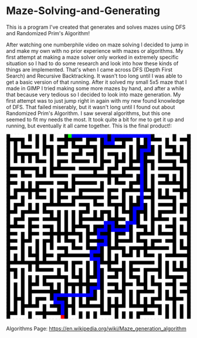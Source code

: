 # Maze-Solving-and-Generating
This is a program I've created that generates and solves mazes using DFS and Randomized Prim's Algorithm!


After watching one numberphile video on maze solving I decided to jump in and make my own with no prior experience with mazes or algorithms. My first attempt at making a maze solver only worked in extremely specific situation so I had to do some research and look into how these kinds of things are implemented. That's when I came across DFS (Depth First Search) and Recursive Backtracking. It wasn't too long until I was able to get a basic version of that running. After it solved my small 5x5 maze that I made in GIMP I tried making some more mazes by hand, and after a while that because very tedious so I decided to look into maze generation. My first attempt was to just jump right in again with my new found knowledge of DFS. That failed miserably, but it wasn't long until I found out about Randomized Prim's Algorithm. I saw several algorithms, but this one seemed to fit my needs the most. It took quite a bit for me to get it up and running, but eventually it all came together. This is the final product!:



![alt tag](/res/screenshot.PNG)



Algorithms Page:
https://en.wikipedia.org/wiki/Maze_generation_algorithm
